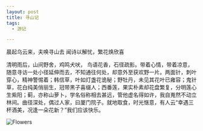 ```yaml
---
layout: post
title: 寻山记
tags: 
  - 游记

---
```



晨起乌云来，夫唤寻山去
闻诗以解忧，繁花焕欣喜

清明雨后，山间野舍，鸡鸣犬吠，
鸟语花香，石径疏影。带着心情，带着凉意，随意寻访一处小径延伸而去，不知通往何处，却意外至获欢野一片。两面针，刺叶穿心，精神警惕着；韩信草，叶如灯盏花诡秘；野牡丹，未见其花叶已雍容；鬼针草，花白纯美俏丽生，冠带黑子喜缀人；西番莲，果实朴素却花盘繁复，分明莲心生紫阳；蓟，亦称山萝卜，学名俗称相去甚远，管他虚名得如许，我自嵬然不动立林间。曲径深处，偶过人家，曰厦门院子。就地取食，时光惬意，有人云“幸遇三杯酒美，况逢一朵花新？”我们应该快乐。

![Flowers][1]

[1]: https://wx2.sinaimg.cn/mw690/6e471a1dgy1fqnilpwa7dj20ea0ea0vh.jpg